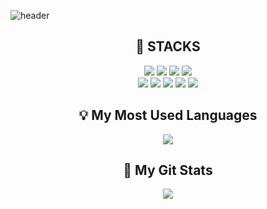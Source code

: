 
![header](https://capsule-render.vercel.app/api?type=waving&color=auto&height=300&section=header&text=EunbinLee&fontSize=70)
<div align="center"><h2>🌈 STACKS</h2></div>
<div align="center">
  <img src="https://img.shields.io/badge/Java-007396?style=flat-square&logo=Java&logoColor=white"/>
  <img src="https://img.shields.io/badge/Spring-6DB33F?style=flat-square&logo=Spring&logoColor=white"/>
  <img src="https://img.shields.io/badge/HTML5-E34F26?style=flat-square&logo=HTML5&logoColor=white"/>
  <img src="https://img.shields.io/badge/CSS3-1572B6?style=flat-square&logo=CSS3&logoColor=white"/></br>
  <img src="https://img.shields.io/badge/JavaScript-F7DF1E?style=flatsquare&logo=JavaScript&logoColor=white"/>
  <img src="https://img.shields.io/badge/Oracle-F80000?style=flat-square&logo=Oracle&logoColor=white"/>
  <img src="https://img.shields.io/badge/Apache Tomcat-F8DC75?style=flat-square&logo=ApacheTomcat&logoColor=black"/>
  <img src="https://img.shields.io/badge/Bootstrap-7952B3?style=flat-square&logo=Bootstrap&logoColor=white"/>
  <img src="https://img.shields.io/badge/GitHub-181717?style=flat-square&logo=GitHub&logoColor=white"/>
</div>
  
<div align="center">
  <h2>💡 My Most Used Languages</h2>
  <a href="https://github.com/eunbin55">
    <img src="https://github-readme-stats.vercel.app/api/top-langs/?username=eunbin55&layout=compact&hide_title=${타이틀숨김}&size_weight=0&count_weight=1&hide=css,plsql,procfile,shell,batchfile"/>
  </a>
  <h2>🎈 My Git Stats</h2>
  <a href="https://github.com/eunbin55">
    <img src="https://github-readme-stats.vercel.app/api?username=eunbin55&hide_title=${타이틀숨김}"/>
  </a>
</div>
